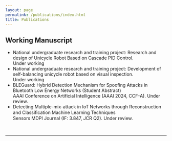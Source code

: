 ```yaml
---
layout: page
permalink: /publications/index.html
title: Publications
---
```



## Working Manuscript

- National undergraduate research and training project: Research and design of Unicycle Robot Based on Cascade PID Control.<br>Under working
- National undergraduate research and training project: Development of self-balancing unicycle robot based on visual inspection.<br>Under working
- BLEGuard: Hybrid Detection Mechanism for Spoofing Attacks in Bluetooth Low Energy Networks (Student Abstract)<br>AAAI Conference on Artificial Intelligence (AAAI 2024, CCF-A). Under review.<br>
- Detecting Multiple-mix-attack in IoT Networks through Reconstruction and Classiﬁcation Machine Learning Techniques<br>Sensors MDPI Journal (IF: 3.847, JCR Q2). Under review.<br>

<br>

---

